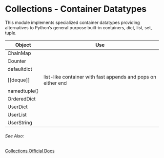 # Collections - Container Datatypes
This module implements specialized container datatypes providing alternatives to Python’s general purpose built-in containers, dict, list, set, tuple.

| Object       | Use                                                          |
| ------------ | ------------------------------------------------------------ |
| ChainMap     |                                                              |
| Counter      |                                                              |
| defaultdict  |                                                              |
| [[deque]]    | list-like container with fast appends and pops on either end |
| namedtuple() |                                                              |
| OrderedDict  |                                                              |
| UserDict     |                                                              |
| UserList     |                                                              |
| UserString   |                                                              |



###### See Also:
[Collections Official Docs](https://docs.python.org/3/library/collections.html)


